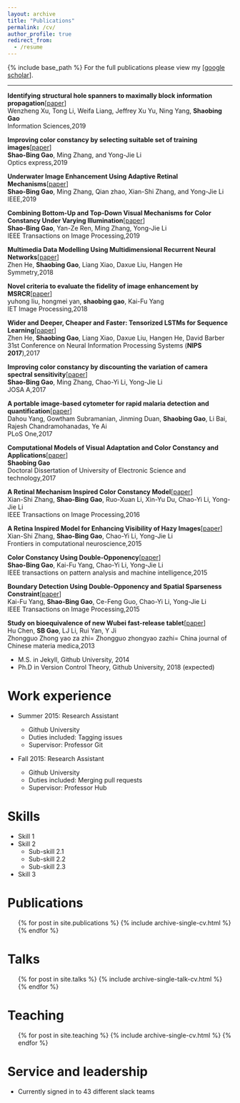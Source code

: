 ```yaml
---
layout: archive
title: "Publications"
permalink: /cv/
author_profile: true
redirect_from:
  - /resume
---
```


{% include base_path %}
For the full publications please view my [[google scholar](https://a.glgoo.top/citations?user=WkkdsIEAAAAJ&hl=zh-CN&oi=ao)].

---
**Identifying structural hole spanners to maximally block information propagation**[[paper](http://users.cecs.anu.edu.au/~Weifa.Liang/papers/XLLYYG19.pdf)]  
Wenzheng Xu, Tong Li, Weifa Liang, Jeffrey Xu Yu, Ning Yang, **Shaobing Gao**  
Information Sciences,2019  

**Improving color constancy by selecting suitable set of training images**[[paper](http://scu-coolyang.github.io/files/1.pdf)]  
**Shao-Bing Gao**, Ming Zhang, and Yong-Jie Li  
Optics express,2019  

**Underwater Image Enhancement Using Adaptive Retinal Mechanisms**[[paper](https://ieeexplore.ieee.org/stamp/stamp.jsp?tp=&arnumber=8733992)]  
**Shao-Bing Gao**, Ming Zhang, Qian zhao, Xian-Shi Zhang, and Yong-Jie Li  
IEEE,2019  

**Combining Bottom-Up and Top-Down Visual Mechanisms for Color Constancy Under Varying Illumination**[[paper](https://ieeexplore.ieee.org/stamp/stamp.jsp?tp=&arnumber=8678788)]  
**Shao-Bing Gao**, Yan-Ze Ren, Ming Zhang, Yong-Jie Li  
IEEE Transactions on Image Processing,2019  

**Multimedia Data Modelling Using Multidimensional Recurrent Neural Networks**[[paper](https://www.mdpi.com/2073-8994/10/9/370)]  
Zhen He, **Shaobing Gao**, Liang Xiao, Daxue Liu, Hangen He  
Symmetry,2018  

**Novel criteria to evaluate the fidelity of image enhancement by MSRCR**[[paper](https://ieeexplore.ieee.org/stamp/stamp.jsp?tp=&arnumber=8362601)]  
yuhong liu, hongmei yan, **shaobing gao**, Kai-Fu Yang  
IET Image Processing,2018  

**Wider and Deeper, Cheaper and Faster: Tensorized LSTMs for Sequence Learning**[[paper](http://papers.nips.cc/paper/6606-wider-and-deeper-cheaper-and-faster-tensorized-lstms-for-sequence-learning.pdf)]  
Zhen He, **Shaobing Gao**, Liang Xiao, Daxue Liu, Hangen He, David Barber  
31st Conference on Neural Information Processing Systems (**NIPS 2017**),2017

**Improving color constancy by discounting the variation of camera spectral sensitivity**[[paper](http://scu-coolyang.github.io/files/2.pdf)]  
**Shao-Bing Gao**, Ming Zhang, Chao-Yi Li, Yong-Jie Li  
JOSA A,2017

**A portable image-based cytometer for rapid malaria detection and quantification**[[paper](https://journals.plos.org/plosone/article?id=10.1371/journal.pone.0179161)]  
Dahou Yang, Gowtham Subramanian, Jinming Duan, **Shaobing Gao**, Li Bai, Rajesh Chandramohanadas, Ye Ai  
PLoS One,2017

**Computational Models of Visual Adaptation and Color Constancy and Applications**[[paper](http://cdmd.cnki.com.cn/Article/CDMD-10614-1017103522.htm)]  
**Shaobing Gao**  
Doctoral Dissertation of University of Electronic Science and technology,2017  

**A Retinal Mechanism Inspired Color Constancy Model**[[paper](https://ieeexplore.ieee.org/stamp/stamp.jsp?tp=&arnumber=7378523)]  
Xian-Shi Zhang, **Shao-Bing Gao**, Ruo-Xuan Li, Xin-Yu Du, Chao-Yi Li, Yong-Jie Li  
IEEE Transactions on Image Processing,2016  

**A Retina Inspired Model for Enhancing Visibility of Hazy Images**[[paper](https://www.frontiersin.org/articles/10.3389/fncom.2015.00151/full)]  
Xian-Shi Zhang, **Shao-Bing Gao**, Chao-Yi Li, Yong-Jie Li  
Frontiers in computational neuroscience,2015  

**Color Constancy Using Double-Opponency**[[paper](https://ieeexplore.ieee.org/stamp/stamp.jsp?tp=&arnumber=7018983)]  
**Shao-Bing Gao**, Kai-Fu Yang, Chao-Yi Li, Yong-Jie Li  
IEEE transactions on pattern analysis and machine intelligence,2015  

**Boundary Detection Using Double-Opponency and Spatial Sparseness Constraint**[[paper](https://ieeexplore.ieee.org/stamp/stamp.jsp?tp=&arnumber=7091908)]  
Kai-Fu Yang, **Shao-Bing Gao**, Ce-Feng Guo, Chao-Yi Li, Yong-Jie Li  
IEEE Transactions on Image Processing,2015

**Study on bioequivalence of new Wubei fast-release tablet**[[paper](https://europepmc.org/article/med/24228594)]  
Hu Chen, **SB Gao**, LJ Li, Rui Yan, Y Ji  
Zhongguo Zhong yao za zhi= Zhongguo zhongyao zazhi= China journal of Chinese materia medica,2013

* M.S. in Jekyll, Github University, 2014
* Ph.D in Version Control Theory, Github University, 2018 (expected)

Work experience
======
* Summer 2015: Research Assistant
  * Github University
  * Duties included: Tagging issues
  * Supervisor: Professor Git

* Fall 2015: Research Assistant
  * Github University
  * Duties included: Merging pull requests
  * Supervisor: Professor Hub
  
Skills
======
* Skill 1
* Skill 2
  * Sub-skill 2.1
  * Sub-skill 2.2
  * Sub-skill 2.3
* Skill 3

Publications
======
  <ul>{% for post in site.publications %}
    {% include archive-single-cv.html %}
  {% endfor %}</ul>
  
Talks
======
  <ul>{% for post in site.talks %}
    {% include archive-single-talk-cv.html %}
  {% endfor %}</ul>
  
Teaching
======
  <ul>{% for post in site.teaching %}
    {% include archive-single-cv.html %}
  {% endfor %}</ul>
  
Service and leadership
======
* Currently signed in to 43 different slack teams

